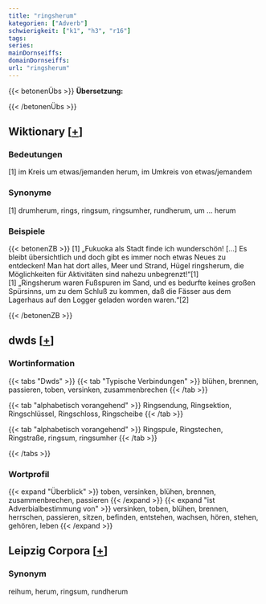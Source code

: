```yaml
---
title: "ringsherum"
kategorien: ["Adverb"]
schwierigkeit: ["k1", "h3", "r16"]
tags:
series:
mainDornseiffs:
domainDornseiffs:
url: "ringsherum"
---
```


{{< betonenÜbs >}}
**Übersetzung:**  
  
{{< /betonenÜbs >}}

## Wiktionary [[+](https://de.wiktionary.org/wiki/ringsherum)]

### Bedeutungen
[1] im Kreis um etwas/jemanden herum, im Umkreis von etwas/jemandem  

### Synonyme
[1] drumherum, rings, ringsum, ringsumher, rundherum, um … herum  

### Beispiele
{{< betonenZB >}}
[1] „Fukuoka als Stadt finde ich wunderschön! […] Es bleibt übersichtlich und doch gibt es immer noch etwas Neues zu entdecken! Man hat dort alles, Meer und Strand, Hügel ringsherum, die Möglichkeiten für Aktivitäten sind nahezu unbegrenzt!“[1]  
[1] „Ringsherum waren Fußspuren im Sand, und es bedurfte keines großen Spürsinns, um zu dem Schluß zu kommen, daß die Fässer aus dem Lagerhaus auf den Logger geladen worden waren.“[2]  

{{< /betonenZB >}}


## dwds [[+](https://www.dwds.de/wb/ringsherum)]

### Wortinformation
{{< tabs "Dwds" >}}
{{< tab "Typische Verbindungen" >}}
blühen, brennen, passieren, toben, versinken, zusammenbrechen
{{< /tab >}}

{{< tab "alphabetisch vorangehend" >}}
Ringsendung, Ringsektion, Ringschlüssel, Ringschloss, Ringscheibe
{{< /tab >}}

{{< tab "alphabetisch vorangehend" >}}
Ringspule, Ringstechen, Ringstraße, ringsum, ringsumher
{{< /tab >}}

{{< /tabs >}}

### Wortprofil
{{< expand "Überblick" >}} toben, versinken, blühen, brennen, zusammenbrechen, passieren {{< /expand >}}
{{< expand "ist Adverbialbestimmung von" >}} versinken, toben, blühen, brennen, herrschen, passieren, sitzen, befinden, entstehen, wachsen, hören, stehen, gehören, leben {{< /expand >}}

## Leipzig Corpora [[+](https://corpora.uni-leipzig.de/en/res?word=ringsherum&corpusId=deu_newscrawl-public_2018)]


### Synonym
reihum, herum, ringsum, rundherum

